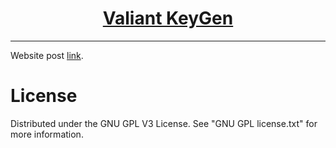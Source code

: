 <h1 align="center">
	<a href="https://github.com/KeyC0de/ValiantKeygen">Valiant KeyGen</a>
</h1>
<hr>

Website post [link](https://keyc0de.com/posts/10.html).<br>


# License

Distributed under the GNU GPL V3 License. See "GNU GPL license.txt" for more information.
